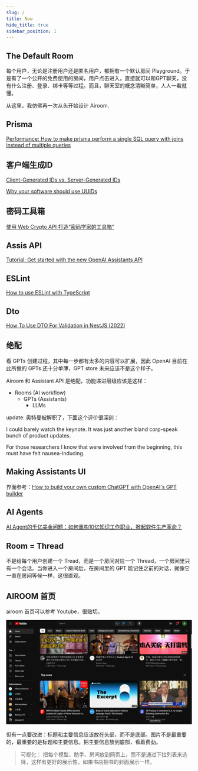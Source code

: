 ```yaml
---
slug: /
title: Now
hide_title: true
sidebar_position: 1
---
```


## The Default Room

每个用户，无论是注册用户还是匿名用户，都拥有一个默认房间 Playground。于是有了一个公开的免费使用的房间，用户点击进入，直接就可以和GPT聊天，没有什么注册、登录、绑卡等等过程。而且，聊天室的概念清晰简单，人人一看就懂。

从这里，我仿佛再一次从头开始设计 Airoom.


## Prisma

[Performance: How to make prisma perform a single SQL query with joins instead of multiple queries](https://github.com/prisma/prisma/discussions/12715)


## 客户端生成ID

[Client-Generated IDs vs. Server-Generated IDs](https://www.techyourchance.com/client-generated-ids-vs-server-generated-ids/)

[Why your software should use UUIDs](https://devforth.io/blog/why-your-software-should-use-uuids/)


## 密码工具箱

[使用 Web Crypto API 打造“密码学家的工具箱”](https://roubin.me/web-crypto-api-introduction/)


## Assis API

[Tutorial: Get started with the new OpenAI Assistants API](https://medium.com/@ralfelfving/tutorial-get-started-with-the-new-openai-assistants-api-7049c2517bfe)


## ESLint

[How to use ESLint with TypeScript](https://khalilstemmler.com/blogs/typescript/eslint-for-typescript/)


## Dto

[How To Use DTO For Validation in NestJS (2022)](https://betterprogramming.pub/how-to-use-data-transfer-objects-dto-for-validation-in-nest-js-7ff95309f650)


## 绝配

看 GPTs 创建过程，其中每一步都有太多的内容可以扩展，因此 OpenAI 目前在此所做的 GPTs 还十分单薄，GPT store 未来应该不是这个样子。

Airoom 和 Assistant API 是绝配，功能递进层级应该是这样：

- Rooms (AI workflow)
  - GPTs (Assistants)
    - LLMs

update: 奥特曼被解职了，下面这个评价很深刻：

I could barely watch the keynote. It was just another bland corp-speak bunch of product updates.

For those researchers I know that were involved from the beginning, this must have felt nausea-inducing.


## Making Assistants UI

界面参考：[How to build your own custom ChatGPT with OpenAI's GPT builder](https://zapier.com/blog/custom-chatgpt/)


## AI Agents

[AI Agent的千亿美金问题：如何重构10亿知识工作职业，掀起软件生产革命？](https://mp.weixin.qq.com/s/JYu_oXWbWbasT1fcBRo-cA)


## Room = Thread

不是给每个用户创建一个 Tread，而是一个房间对应一个 Thread，一个房间里只有一个会话。当你进入一个房间后，在房间里的 GPT 能记住之前的对话，就像它一直在房间等候一样，这很直观。


## AIROOM 首页

airoom 首页可以参考 Youtube，很贴切。

![youtube](./images/youtube.png)

但有一点要改进：标题和主要信息应该放在头部，而不是底部。图片不是最重要的，最重要的是标题和主要信息。把主要信息放到底部，看着费劲。

> 可视化：
> 把每个模型、助手、房间放到网页上，而不是通过下拉列表来选择，这样有更好的展示性，如果书店把书的封面展示一样。




